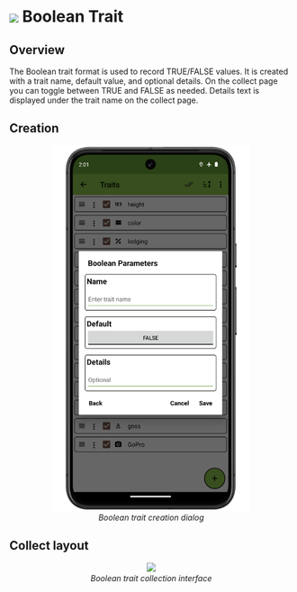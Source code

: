 <img ref="audio" style="vertical-align: middle;" src="_static/icons/formats/close-circle.png" width="40px"> Boolean Trait
===============================================================================

Overview
--------

The Boolean trait format is used to record TRUE/FALSE values. It is
created with a trait name, default value, and optional details. On the
collect page you can toggle between TRUE and FALSE as needed. Details
text is displayed under the trait name on the collect page.

Creation
--------

<figure align="center" class="image">
  <img src="_static/images/traits/formats/create_boolean_framed.png" width="350px"> 
  <figcaption><i>Boolean trait creation dialog</i></figcaption> 
</figure>

Collect layout
--------------

<figure align="center" class="image">
  <img src="_static/images/traits/formats/collect_boolean_framed.png" width="350px"> 
  <figcaption><i>Boolean trait collection interface</i></figcaption> 
</figure>